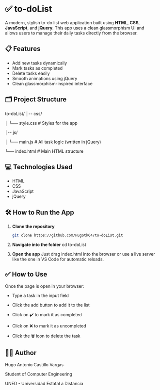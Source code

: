 # ✅ to-doList

A modern, stylish to-do list web application built using **HTML**, **CSS**, **JavaScript**, and **jQuery**. This app uses a clean glassmorphism UI and allows users to manage their daily tasks directly from the browser.

## 📋 Features

- Add new tasks dynamically
- Mark tasks as completed
- Delete tasks easily
- Smooth animations using jQuery
- Clean glassmorphism-inspired interface

## 🗂️ Project Structure
to-doList/
│-- css/

│ └── style.css # Styles for the app

│-- js/

│ └── main.js # All task logic (written in jQuery)

└── index.html # Main HTML structure

## 💻 Technologies Used

- HTML
- CSS
- JavaScript
- jQuery

## 🛠️ How to Run the App

1. **Clone the repository**
   ```bash
   git clone https://github.com/Hugotk64/to-doList.git

2. **Navigate into the folder**
    cd to-doList

3. **Open the app**
    Just drag index.html into the browser or use a live server like the one in VS Code for automatic reloads.

## ✅ How to Use
Once the page is open in your browser:

- Type a task in the input field

- Click the add button to add it to the list

- Click on ✔️ to mark it as completed

- Click on ❌ to mark it as uncompleted

- Click the 🗑️ icon to delete the task

## 👨‍💻 Author
Hugo Antonio Castillo Vargas

Student of Computer Engineering

UNED - Universidad Estatal a Distancia
